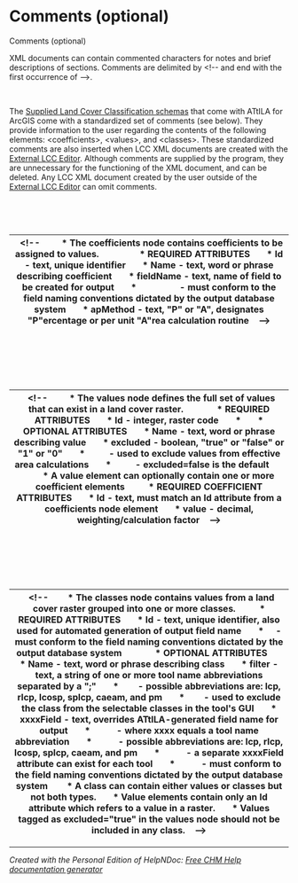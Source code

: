 # Comments (optional)

Comments (optional)

XML documents can contain commented characters for notes and brief descriptions of sections. Comments are delimited by \<\!-- and end with the first occurrence of --\>.

&nbsp;

The [Supplied Land Cover Classification schemas](<SuppliedLandCoverClassificationS.md>) that come with ATtILA for ArcGIS come with a standardized set of comments (see below). They provide information to the user regarding the contents of the following elements: \<coefficients\>, \<values\>, and \<classes\>. These standardized comments are also inserted when LCC XML documents are created with the [External LCC Editor](<ExternalLCCEditor.md>). Although comments are supplied by the program, they are unnecessary for the functioning of the XML document, and can be deleted. Any LCC XML document created by the user outside of the [External LCC Editor](<ExternalLCCEditor.md>) can omit comments.

&nbsp;

&nbsp;

| &nbsp; \<\!-- &nbsp; &nbsp; &nbsp; &nbsp; \* The coefficients node contains coefficients to be assigned to values. &nbsp; &nbsp; &nbsp; &nbsp; &nbsp; &nbsp; &nbsp; &nbsp; \* REQUIRED ATTRIBUTES &nbsp; &nbsp; &nbsp; \* Id - text, unique identifier &nbsp; &nbsp; &nbsp; \* Name - text, word or phrase describing coefficient &nbsp; &nbsp; &nbsp; \* fieldName - text, name of field to be created for output &nbsp; &nbsp; &nbsp; \*&nbsp; &nbsp; &nbsp; &nbsp; &nbsp; &nbsp; &nbsp; &nbsp; &nbsp; - must conform to the field naming conventions dictated by the output database system &nbsp; &nbsp; &nbsp; \* apMethod - text, "P" or "A", designates "P"ercentage or per unit "A"rea calculation routine&nbsp; &nbsp; --\> |
| --- |


&nbsp;

&nbsp;

&nbsp;

| &nbsp; \<\!-- &nbsp; &nbsp; &nbsp; &nbsp; \* The values node defines the full set of values that can exist in a land cover raster.&nbsp; &nbsp; &nbsp; &nbsp; &nbsp; &nbsp; &nbsp; \* REQUIRED ATTRIBUTES &nbsp; &nbsp; &nbsp; \* Id - integer, raster code &nbsp; &nbsp; &nbsp; \* &nbsp; &nbsp; &nbsp; \* OPTIONAL ATTRIBUTES &nbsp; &nbsp; &nbsp; \* Name - text, word or phrase describing value &nbsp; &nbsp; &nbsp; \* excluded - boolean, "true" or "false" or "1" or "0" &nbsp; &nbsp; &nbsp; \*&nbsp; &nbsp; &nbsp; &nbsp; &nbsp; - used to exclude values from effective area calculations &nbsp; &nbsp; &nbsp; \*&nbsp; &nbsp; &nbsp; &nbsp; &nbsp; - excluded=false is the default &nbsp; &nbsp; &nbsp; &nbsp; &nbsp; &nbsp; &nbsp; \* A value element can optionally contain one or more coefficient elements&nbsp; &nbsp; &nbsp; &nbsp; &nbsp; \* REQUIRED COEFFICIENT ATTRIBUTES &nbsp; &nbsp; &nbsp; \* Id - text, must match an Id attribute from a coefficients node element &nbsp; &nbsp; &nbsp; \* value - decimal, weighting/calculation factor&nbsp; &nbsp; --\> |
| --- |


&nbsp;

&nbsp;

&nbsp;

| &nbsp; \<\!--&nbsp; &nbsp; &nbsp; &nbsp; \* The classes node contains values from a land cover raster grouped into one or more classes.&nbsp; &nbsp; &nbsp; &nbsp; &nbsp; \* REQUIRED ATTRIBUTES &nbsp; &nbsp; &nbsp; \* Id - text, unique identifier, also used for automated generation of output field name &nbsp; &nbsp; &nbsp; \* &nbsp; &nbsp; - must conform to the field naming conventions dictated by the output database system&nbsp; &nbsp; &nbsp; &nbsp; &nbsp; &nbsp; &nbsp; \* OPTIONAL ATTRIBUTES &nbsp; &nbsp; &nbsp; \* Name - text, word or phrase describing class &nbsp; &nbsp; &nbsp; \* filter - text, a string of one or more tool name abbreviations separated by a ";" &nbsp; &nbsp; &nbsp; \*&nbsp; &nbsp; &nbsp; &nbsp; - possible abbreviations are: lcp, rlcp, lcosp, splcp, caeam, and pm &nbsp; &nbsp; &nbsp; \*&nbsp; &nbsp; &nbsp; &nbsp; - used to exclude the class from the selectable classes in the tool's GUI &nbsp; &nbsp; &nbsp; \* xxxxField - text, overrides ATtILA-generated field name for output &nbsp; &nbsp; &nbsp; \* &nbsp; &nbsp; &nbsp; &nbsp; &nbsp; - where xxxx equals a tool name abbreviation &nbsp; &nbsp; &nbsp; \* &nbsp; &nbsp; &nbsp; &nbsp; &nbsp; - possible abbreviations are: lcp, rlcp, lcosp, splcp, caeam, and pm &nbsp; &nbsp; &nbsp; \* &nbsp; &nbsp; &nbsp; &nbsp; &nbsp; - a separate xxxxField attribute can exist for each tool &nbsp; &nbsp; &nbsp; \* &nbsp; &nbsp; &nbsp; &nbsp; &nbsp; - must conform to the field naming conventions dictated by the output database system&nbsp; &nbsp; &nbsp; &nbsp; \* A class can contain either values or classes but not both types. &nbsp; &nbsp; &nbsp; \* Value elements contain only an Id attribute which refers to a value in a raster. &nbsp; &nbsp; &nbsp; \* Values tagged as excluded="true" in the values node should not be included in any class.&nbsp; &nbsp; --\> |
| --- |



***
_Created with the Personal Edition of HelpNDoc: [Free CHM Help documentation generator](<https://www.helpndoc.com>)_

